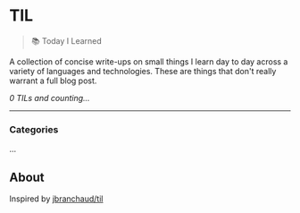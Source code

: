 # TIL

> 📚 Today I Learned

A collection of concise write-ups on small things I learn day to day across a
variety of languages and technologies. These are things that don't really
warrant a full blog post.

_0 TILs and counting..._

---

### Categories

...

## About

Inspired by [jbranchaud/til](https://github.com/jbranchaud/til)
